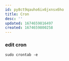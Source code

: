 ```yaml
---
id: py8ct9qauho6ix6jxnsx6ho
title: Cron
desc: ''
updated: 1674659816497
created: 1674659800258
---
```


### edit cron
`sudo crontab -e`